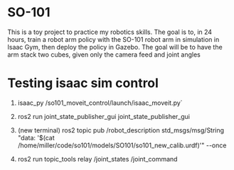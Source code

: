 # SO-101

This is a toy project to practice my robotics skills. The goal is to, in 24 hours, train a robot arm policy with the SO-101 robot arm in simulation in Isaac Gym, then deploy the policy in Gazebo. The goal will be to have the arm stack two cubes, given only the camera feed and joint angles


# Testing isaac sim control
1. isaac_py /so101_moveit_control/launch/isaac_moveit.py`
2. ros2 run joint_state_publisher_gui joint_state_publisher_gui
3. (new terminal) ros2 topic pub /robot_description std_msgs/msg/String "data: '$(cat /home/miller/code/so101/models/SO101/so101_new_calib.urdf)'" --once

4. ros2 run topic_tools relay /joint_states /joint_command